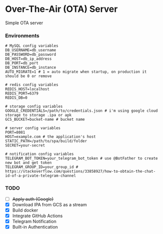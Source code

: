 # Over-The-Air (OTA) Server

Simple OTA server

### Environments

```.dotenv
# MySQL config variables
DB_USERNAME=db_username
DB_PASSWORD=db_password
DB_HOST=db_ip_address
DB_PORT=db_port
DB_INSTANCE=db_instance
AUTO_MIGRATE=1 # 1 = auto migrate when startup, on production it should be 0 or remove

# redis config variables
REDIS_HOST=localhost
REDIS_PORT=6379
REDIS_DB=0

# storage config variables
GOOGLE_CREDENTIALS=/path/to/credentials.json # i'm using google cloud storage to storage .ipa or apk
GCS_BUCKET=bucket-name # bucket name

# server config variables 
PORT=8081
HOST=example.com # the application's host
STATIC_PATH=/path/to/spa/build/folder
SECRET=your-secret

# notification config variables
TELEGRAM_BOT_TOKEN=your_telegram_bot_token # use @BotFather to create new bot and get token
TELEGRAM_GROUP_ID=your_group_id # https://stackoverflow.com/questions/33858927/how-to-obtain-the-chat-id-of-a-private-telegram-channel
```

### TODO

- [ ] ~~Apply auth (Google)~~
- [x] Download IPA from GCS as a stream
- [x] Build docker
- [x] Integrate GitHub Actions
- [x] Telegram Notification
- [x] Built-in Authentication
